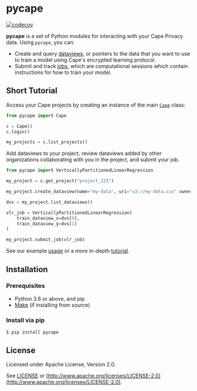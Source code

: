 # pycape

[![codecov](https://codecov.io/gh/capeprivacy/pycape/branch/main/graph/badge.svg?token=nimecXcQzo)](https://codecov.io/gh/capeprivacy/cape-ds)

**pycape** is a set of Python modules for interacting with your Cape Privacy data. Using `pycape`, you can:

- Create and query [dataviews](/libraries/pycape/reference#pycapedataview), or pointers to the data that you want to use to train a model using Cape's encrypted learning protocol.
- Submit and track [jobs](/libraries/pycape/reference#pycapedataview), which are computational sessions which contain instructions for how to train your model.

## Short Tutorial
Access your Cape projects by creating an instance of the main [`Cape`](/libraries/pycape/reference#pycapecape) class:

```python
from pycape import Cape

c = Cape()
c.login()

my_projects = c.list_projects()
```

Add dataviews to your project, review dataviews added by other organizations collaborating with you in the project, and submit your job.
```python    
from pycape import VerticallyPartitionedLinearRegression

my_project = c.get_project("project_123")

my_project.create_dataview(name="my-data", uri="s3://my-data.csv" owner_label="my-org")

dvs = my_project.list_dataviews()

vlr_job = VerticallyPartitionedLinearRegression(
    train_dataview_x=dvs[0],
    train_dataview_y=dvs[1]
)

my_project.submit_job(vlr_job)
```
See our example [usage](/libraries/pycape/usage/) or a more in-depth [tutorial](/libraries/pycape/tutorials/submit_linear_regression_job/).

## Installation 

### Prerequisites

* Python 3.6 or above, and pip
* [Make](https://www.gnu.org/software/make/) (if installing from source)

### Install via pip
```shell
$ pip install pycape
```

## License
Licensed under Apache License, Version 2.0.

See [LICENSE](https://github.com/capeprivacy/cape-python/blob/master/LICENSE) or [http://www.apache.org/licenses/LICENSE-2.0](http://www.apache.org/licenses/LICENSE-2.0).


